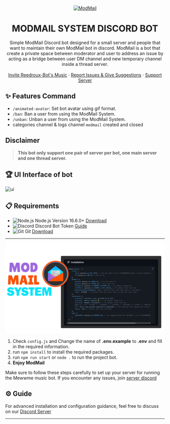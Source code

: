 <br />
<p align="center">
  <a href="https://reedroux.biz/support">
    <img src=".github/assets/modmailsbanner.png" alt="ModMail" >
  </a>

  <h1 align="center">MODMAIL SYSTEM DISCORD BOT</h1>

  <p align="center">Simple ModMail Discord bot designed for a small server and people that want to maintain their own ModMail bot in discord. ModMail is a bot that create a private space between moderator and user to address an issue by acting as a bridge between user DM channel and new temporary channel inside a thread server.
    <br />
    <br />
    <a href="https://reedroux.biz">Invite Reedroux-Bot's Music</a>
    ·
    <a href="https://github.com/dawgcodes/modmail-bot">Report Issues & Give Suggestions</a>
    ·
    <a href="https://reedroux.biz/support">Support Server</a>
  </p>
</p>

## ✨ Features Command
- `/animated-avatar`: Set bot avatar using gif format.
- `/ban`: Ban a user from using the ModMail System.
- `/unban`: Unban a user from using the ModMail System.
- categories channel & logs channel `modmail` created and closed

## Disclaimer
> **This bot only support one pair of server per bot, one main server and one thread server.**

## 🏆 UI Interface of bot
![ui](.github/assets/modmails.png)

## 📋 Requirements
- ![Node.js](https://img.shields.io/badge/Node.js-026E00?style=for-the-badge) Node.js Version 16.6.0+ [Download](https://nodejs.org/en/download)
- ![Discord](https://img.shields.io/badge/Discord-404EED?style=for-the-badge) Discord Bot Token [Guide](https://discordjs.guide/preparations/setting-up-a-bot-application.html#creating-your-bot)
- ![Git](https://img.shields.io/badge/Git-F05033?style=for-the-badge) Git [Download](https://git-scm.com/downloads)
---

![ui](/installing.png)

1. Check `config.js` and Change the name of **.env.example** to **.env** and fill in the required information.
2. run `npm install` to install the required packages.
3. run `npm run start` or `node .` to run the project bot.
4. **Enjoy ModMail**


Make sure to follow these steps carefully to set up your server for running the Mewwme music bot. If you encounter any issues, join [server discord](https://reedroux.biz/support)

## ⚙️ Guide
For advanced installation and configuration guidance, feel free to discuss on our [Discord Server](https://reedroux.biz/support)

---
